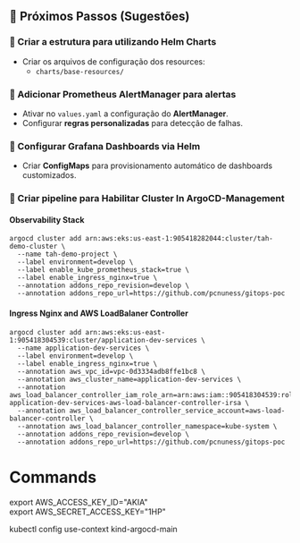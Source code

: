 ## 📌 Próximos Passos (Sugestões)

### 🔹 Criar a estrutura para utilizando Helm Charts
- Criar os arquivos de configuração dos resources:
  - `charts/base-resources/`

### 🔹 Adicionar Prometheus AlertManager para alertas
- Ativar no `values.yaml` a configuração do **AlertManager**.
- Configurar **regras personalizadas** para detecção de falhas.

### 🔹 Configurar Grafana Dashboards via Helm
- Criar **ConfigMaps** para provisionamento automático de dashboards customizados.

### 🔹 Criar pipeline para Habilitar Cluster In ArgoCD-Management

#### Observability Stack
```
argocd cluster add arn:aws:eks:us-east-1:905418282044:cluster/tah-demo-cluster \
  --name tah-demo-project \
  --label environment=develop \
  --label enable_kube_prometheus_stack=true \
  --label enable_ingress_nginx=true \
  --annotation addons_repo_revision=develop \
  --annotation addons_repo_url=https://github.com/pcnuness/gitops-poc
```

#### Ingress Nginx and AWS LoadBalaner Controller
```
argocd cluster add arn:aws:eks:us-east-1:905418304539:cluster/application-dev-services \
  --name application-dev-services \
  --label environment=develop \
  --label enable_ingress_nginx=true \
  --annotation aws_vpc_id=vpc-0d3334adb8ffe1bc8 \
  --annotation aws_cluster_name=application-dev-services \
  --annotation aws_load_balancer_controller_iam_role_arn=arn:aws:iam::905418304539:role/cpe-application-dev-services-aws-load-balancer-controller-irsa \
  --annotation aws_load_balancer_controller_service_account=aws-load-balancer-controller \
  --annotation aws_load_balancer_controller_namespace=kube-system \
  --annotation addons_repo_revision=develop \
  --annotation addons_repo_url=https://github.com/pcnuness/gitops-poc
```

# Commands

export AWS_ACCESS_KEY_ID="AKIA"          
export AWS_SECRET_ACCESS_KEY="1HP"

kubectl config use-context kind-argocd-main